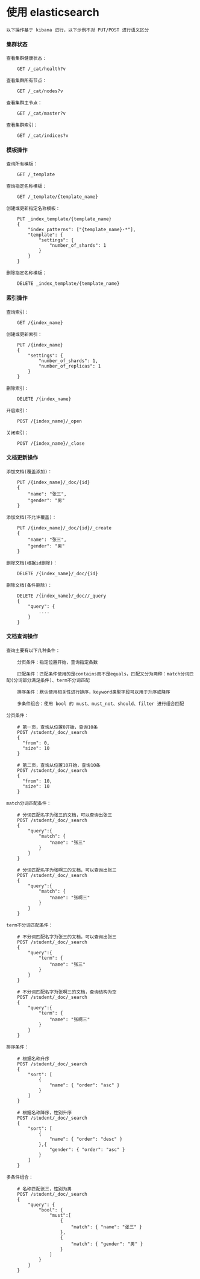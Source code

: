 
# 使用 elasticsearch

    以下操作基于 kibana 进行，以下示例不对 PUT/POST 进行语义区分

#### 集群状态

    查看集群健康状态：

        GET /_cat/health?v

    查看集群所有节点：

        GET /_cat/nodes?v

    查看集群主节点：

        GET /_cat/master?v

    查看集群索引：

        GET /_cat/indices?v

#### 模板操作

    查询所有模板：

        GET /_template

    查询指定名称模板：

        GET /_template/{template_name}

    创建或更新指定名称模板：

        PUT _index_template/{template_name}
        {
            "index_patterns": ["{template_name}-*"],
            "template": {
                "settings": {
                    "number_of_shards": 1
                }
            }
        }

    删除指定名称模板：

        DELETE _index_template/{template_name}

#### 索引操作

    查询索引：

        GET /{index_name}

    创建或更新索引：

        PUT /{index_name}
        {
            "settings": {
                "number_of_shards": 1,
                "number_of_replicas": 1
            }
        }

    删除索引：

        DELETE /{index_name}

    开启索引：

        POST /{index_name}/_open

    关闭索引：

        POST /{index_name}/_close

#### 文档更新操作

    添加文档(覆盖添加)：

        PUT /{index_name}/_doc/{id}
        {
            "name": "张三",
            "gender": "男"
        }

    添加文档(不允许覆盖)：

        PUT /{index_name}/_doc/{id}/_create
        {
            "name": "张三",
            "gender": "男"
        }

    删除文档(根据id删除)：

        DELETE /{index_name}/_doc/{id}

    删除文档(条件删除)：

        DELETE /{index_name}/_doc//_query
        {
            "query": {
                ....
            }
        }

#### 文档查询操作

    查询主要有以下几种条件：

        分页条件：指定位置开始，查询指定条数

        匹配条件：匹配条件使用的是contains而不是equals，匹配又分为两种：match分词匹配(分词部分满足条件)、term不分词匹配

        排序条件：默认使用相关性进行排序，keyword类型字段可以用于升序或降序

        多条件组合：使用 bool 的 must、must_not、should、filter 进行组合匹配

    分页条件：

        # 第一页，查询从位置0开始，查询10条
        POST /student/_doc/_search
        {
          "from": 0,
          "size": 10
        }

        # 第二页，查询从位置10开始，查询10条
        POST /student/_doc/_search
        {
          "from": 10,
          "size": 10
        }

    match分词匹配条件：

        # 分词匹配名字为张三的文档，可以查询出张三
        POST /student/_doc/_search
        {
            "query":{
                "match": {
                    "name": "张三"
                }
            }
        }

        # 分词匹配名字为张啊三的文档，可以查询出张三
        POST /student/_doc/_search
        {
            "query":{
                "match": {
                    "name": "张啊三"
                }
            }
        }

    term不分词匹配条件：

        # 不分词匹配名字为张三的文档，可以查询出张三
        POST /student/_doc/_search
        {
            "query":{
                "term": {
                    "name": "张三"
                }
            }
        }

        # 不分词匹配名字为张啊三的文档，查询结构为空
        POST /student/_doc/_search
        {
            "query":{
                "term": {
                    "name": "张啊三"
                }
            }
        }

    排序条件：

        # 根据名称升序
        POST /student/_doc/_search
        {
            "sort": [
                {
                    "name": { "order": "asc" }
                }
            ]
        }

        # 根据名称降序，性别升序
        POST /student/_doc/_search
        {
            "sort": [
                {
                    "name": { "order": "desc" }
                },{
                    "gender": { "order": "asc" }
                }
            ]
        }

    多条件组合：

        # 名称匹配张三，性别为男
        POST /student/_doc/_search
        {
            "query": {
                "bool": {
                    "must":[
                        {
                            "match": { "name": "张三" }
                        },
                        {
                            "match": { "gender": "男" }
                        }
                    ]
                }
            }
        }
